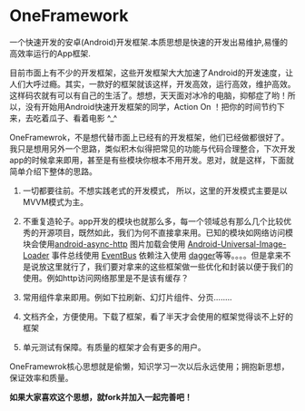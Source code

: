 # OneFramework
一个快速开发的安卓(Android)开发框架.本质思想是快速的开发出易维护,易懂的高效率运行的App框架.



目前市面上有不少的开发框架，这些开发框架大大加速了Android的开发速度，让人们大呼过瘾。其实，一款好的框架就该这样，开发高效，运行高效，维护高效。这样码农就有可以有自己的生活了。想想，天天面对冰冷的电脑，抑郁症了哟！所以，没有开始用Android快速开发框架的同学，Action On ！把你的时间节约下来，去吃着瓜子、看着电影 ^_^

OneFramewrok，不是想代替市面上已经有的开发框架，他们已经做都很好了。我只是想用另外一个思路，类似积木似得把常见的功能与代码合理整合，下次开发app的时候拿来即用，甚至是有些模块你根本不用开发。恩对，就是这样，下面就简单介绍下整体的思路。

1. 一切都要往前。不想实践老式的开发模式， 所以，这里的开发模式主要是以MVVM模式为主。

2. 不重复造轮子。app开发的模块也就那么多，每一个领域总有那么几个比较优秀的开源项目，既然如此，我们为何不直接拿来用。已知的模块如网络访问模块会使用[android-async-http](https://github.com/loopj/android-async-http) 图片加载会使用 [Android-Universal-Image-Loader](https://github.com/nostra13/Android-Universal-Image-Loader) 事件总线使用 [EventBus](https://github.com/greenrobot/EventBus)  依赖注入使用 [dagger](https://github.com/square/dagger)等等。。。。但是拿来不是说放这里就行了，我们要对拿来的这些框架做一些优化和封装以便于我们的使用。例如http访问网络那里是不是该有缓存？

3. 常用组件拿来即用。例如下拉刷新、幻灯片组件、分页........

4. 文档齐全，方便使用。下载了框架，看了半天才会使用的框架觉得谈不上好的框架

5. 单元测试有保障。有质量的框架才会有更多的用户。

OneFramewrok核心思想就是偷懒，知识学习一次以后永远使用；拥抱新思想，保证效率和质量。

**如果大家喜欢这个思想，就fork并加入一起完善吧！**

